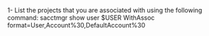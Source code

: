 1- List the projects that you are associated with using the following command: sacctmgr show user $USER WithAssoc format=User,Account%30,DefaultAccount%30